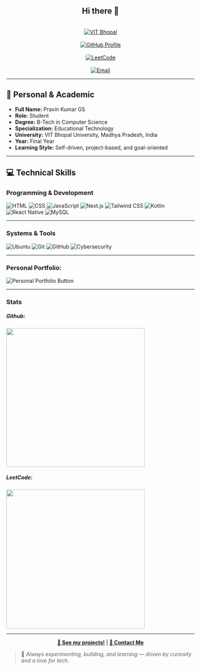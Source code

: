 <h2 align="center">Hi there 👋</h2>

<p align="center">
  <br>
  <a href="https://vitbhopal.ac.in/">
    <img src="https://img.shields.io/badge/VIT%20Bhopal-%F0%9F%91%8D%20University-blue?logo=GoogleScholar&style=for-the-badge&labelColor=232d3f&color=0062af" alt="VIT Bhopal"/>
  </a>
  <br><br>
  <a href="https://github.com/PravinKumar1312">
    <img src="https://img.shields.io/badge/%F0%9F%91%A8%F0%9F%92%BB%20GitHub-Profile-181717?logo=github&style=for-the-badge&labelColor=232d3f" alt="GitHub Profile"/>
  </a>
  <br><br>
  <a href="https://leetcode.com/Gladden1312/">
    <img src="https://img.shields.io/badge/%F0%9F%9B%A0%20LeetCode-Coding-FFA116?logo=leetcode&style=for-the-badge&labelColor=333333" alt="LeetCode"/>
  </a>
  <br><br>
  <a href="mailto:mr.gladdenpravin@gmail.com">
    <img src="https://img.shields.io/badge/%F0%9F%93%A8%20Email-Me-ff4444?logo=gmail&style=for-the-badge&labelColor=232d3f" alt="Email"/>
  </a>
  <br>
</p>

---


## 🧾 Personal & Academic

- **Full Name:** Pravin Kumar GS  
- **Role:** Student  
- **Degree:** B-Tech in Computer Science  
- **Specialization:** Educational Technology  
- **University:** VIT Bhopal University, Madhya Pradesh, India  
- **Year:** Final Year  
- **Learning Style:** Self-driven, project-based, and goal-oriented  

---

## 💻 Technical Skills

### Programming & Development

![HTML](https://img.shields.io/badge/HTML5-232d3f?logo=html5&logoColor=E34F26&style=for-the-badge)
![CSS](https://img.shields.io/badge/CSS3-232d3f?logo=css3&logoColor=1572B6&style=for-the-badge)
![JavaScript](https://img.shields.io/badge/JavaScript-232d3f?logo=javascript&logoColor=F7DF1E&style=for-the-badge)
![Next.js](https://img.shields.io/badge/Next.js-232d3f?logo=next.js&logoColor=fff&style=for-the-badge)
![Tailwind CSS](https://img.shields.io/badge/TailwindCSS-232d3f?logo=tailwindcss&logoColor=06B6D4&style=for-the-badge)
![Kotlin](https://img.shields.io/badge/Kotlin-232d3f?logo=kotlin&logoColor=0095D5&style=for-the-badge)
![React Native](https://img.shields.io/badge/React%20Native-232d3f?logo=react&logoColor=61DAFB&style=for-the-badge)
![MySQL](https://img.shields.io/badge/MySQL-232d3f?logo=mysql&logoColor=4479A1&style=for-the-badge)

---

### Systems & Tools

![Ubuntu](https://img.shields.io/badge/Ubuntu-f76225?logo=ubuntu&logoColor=white&style=for-the-badge)
![Git](https://img.shields.io/badge/Git-F05032?logo=git&logoColor=white&style=for-the-badge)
![GitHub](https://img.shields.io/badge/GitHub-181717?logo=github&logoColor=white&style=for-the-badge)
![Cybersecurity](https://img.shields.io/badge/Cybersecurity-232d3f?logo=symantec&logoColor=white&style=for-the-badge)

---

<p align="center">
  <h3>Personal Portfolio:</h3>
  <a href="https://um-projetcs-f1iqqhhme-gladdens-projects-b4f82616.vercel.app?_vercel_share=slyuBQg3GJkvmguApCsLocZVwwYm98UN" style="text-decoration:none;">
    <img src="https://img.shields.io/badge/Visit_Portfolio-0078D7?style=for-the-badge&logo=google-chrome&logoColor=white" alt="Personal Portfolio Button" />
  </a>
</p>


---
<h3>Stats</h3>
<p align="center">
  <h5>Github: </h5>
  <img src="https://github-readme-stats.vercel.app/api?username=PravinKumar1312&show_icons=true&count_private=true&theme=gruvbox" width="370" />
  <h5>LeetCode: </h5>
  <img src="https://leetcard.jacoblin.cool/Gladden1312?ext=heatmap" width="370" />
</p>


---

<p align="center">
  <a href="https://um-projetcs-f1iqqhhme-gladdens-projects-b4f82616.vercel.app?_vercel_share=slyuBQg3GJkvmguApCsLocZVwwYm98UN"><b>🚀 See my projects!</b></a> |
  <a href="mailto:mr.gladdenpravin@gmail.com"><b>📧 Contact Me</b></a>
</p>

> 🔭 *Always experimenting, building, and learning — driven by curiosity and a love for tech.*
